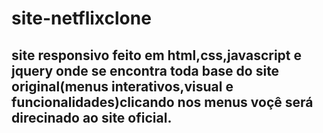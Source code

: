 # site-netflixclone
## site responsivo feito em html,css,javascript e jquery onde se encontra toda base do site original(menus interativos,visual e funcionalidades)clicando nos menus voçê será direcinado ao site oficial.
